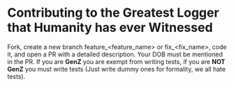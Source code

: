 # Contributing to the Greatest Logger that Humanity has ever Witnessed

Fork, create a new branch feature_<feature_name> or fix_<fix_name>, code it, and open a PR with a detailed description. Your DOB must be mentioned in the PR. If you are **GenZ** you are exempt from writing tests, if you are **NOT GenZ** you must write tests (Just write dummy ones for formality, we all hate tests).